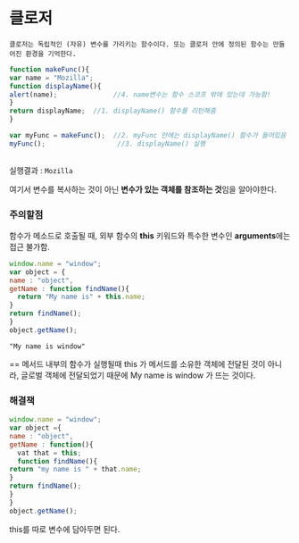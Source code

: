 # 클로저

```
클로저는 독립적인 (자유) 변수를 가리키는 함수이다. 또는 클로저 안에 정의된 함수는 만들어진 환경을 기억한다.
```



```javascript
function makeFunc(){
var name = "Mozilla";
function displayName(){
alert(name);              //4. name변수는 함수 스코프 밖에 있는데 가능함!
}
return displayName;  //1. displayName() 함수를 리턴해줌
}

var myFunc = makeFunc();  //2. myFunc 안에는 displayName() 함수가 들어있음
myFunc();                  //3. displayName() 실행
 
```

실행결과 : `Mozilla`

여기서 변수를 복사하는 것이 아닌 **변수가 있는 객체를 참조하는 것**임을 알아야한다.

### 주의할점

함수가 메소드로 호출될 때, 외부 함수의 **this** 키워드와 특수한 변수인 **arguments**에는 접근 불가함.

```javascript
window.name = "window";
var object = {
name : "object",
getName : function findName(){
  return "My name is" + this.name;
}
return findName();
}
object.getName();
```

`"My name is window"`

 == 메서드 내부의 함수가 실행될때 this 가 메서드를 소유한 객체에 전달된 것이 아니라, 글로벌 객체에 전달되었기 때문에 My name is window 가 뜨는 것이다. 



### 해결책

```javascript
window.name = "window";
var object ={
name : "object",
getName : function(){
  vat that = this;
  function findName(){
return "my name is " + that.name;
}
return findName();
}
}
object.getName();
```

this를 따로 변수에 담아두면 된다.






